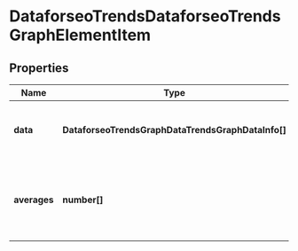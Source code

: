 # DataforseoTrendsDataforseoTrendsGraphElementItem

## Properties

| Name | Type | Description | Notes |
|------------ | ------------- | ------------- | -------------|
**data** | **DataforseoTrendsGraphDataTrendsGraphDataInfo[]** | DataForSEO Trends data for the specified parameters |[optional]|
**averages** | **number[]** | keyword popularity values averaged over the whole time range |[optional]|